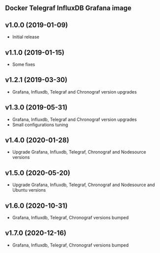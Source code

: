 Docker Telegraf InfluxDB Grafana image
-----------------------------------

## v1.0.0 (2019-01-09)

* Initial release

## v1.1.0 (2019-01-15)

* Some fixes

## v1.2.1 (2019-03-30)

* Grafana, Influxdb, Telegraf and Chronograf version upgrades

## v1.3.0 (2019-05-31)

* Grafana, Influxdb, Telegraf and Chronograf version upgrades
* Small configurations tuning

## v1.4.0 (2020-01-28)

* Upgrade Grafana, Influxdb, Telegraf, Chronograf and Nodesource versions

## v1.5.0 (2020-05-20)

* Upgrade Grafana, Influxdb, Telegraf, Chronograf and Nodesource and Ubuntu versions

## v1.6.0 (2020-10-31)

* Grafana, Influxdb, Telegraf, Chronograf versions bumped

## v1.7.0 (2020-12-16)

* Grafana, Influxdb, Telegraf, Chronograf versions bumped
